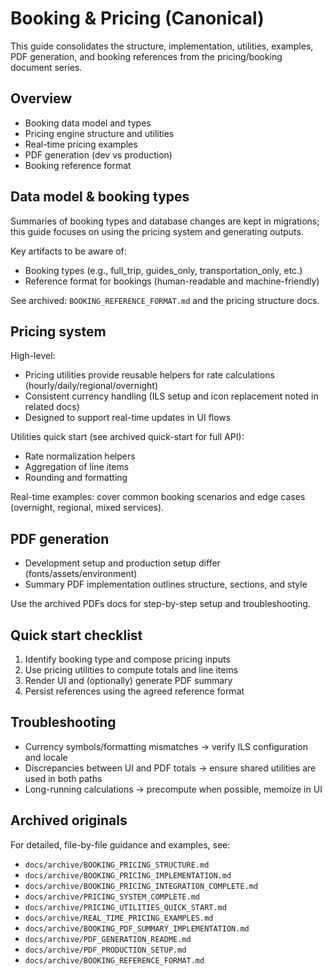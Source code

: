 # Booking & Pricing (Canonical)

This guide consolidates the structure, implementation, utilities, examples, PDF generation, and booking references from the pricing/booking document series.

## Overview

- Booking data model and types
- Pricing engine structure and utilities
- Real-time pricing examples
- PDF generation (dev vs production)
- Booking reference format

## Data model & booking types

Summaries of booking types and database changes are kept in migrations; this guide focuses on using the pricing system and generating outputs.

Key artifacts to be aware of:

- Booking types (e.g., full_trip, guides_only, transportation_only, etc.)
- Reference format for bookings (human-readable and machine-friendly)

See archived: `BOOKING_REFERENCE_FORMAT.md` and the pricing structure docs.

## Pricing system

High-level:

- Pricing utilities provide reusable helpers for rate calculations (hourly/daily/regional/overnight)
- Consistent currency handling (ILS setup and icon replacement noted in related docs)
- Designed to support real-time updates in UI flows

Utilities quick start (see archived quick-start for full API):

- Rate normalization helpers
- Aggregation of line items
- Rounding and formatting

Real-time examples: cover common booking scenarios and edge cases (overnight, regional, mixed services).

## PDF generation

- Development setup and production setup differ (fonts/assets/environment)
- Summary PDF implementation outlines structure, sections, and style

Use the archived PDFs docs for step-by-step setup and troubleshooting.

## Quick start checklist

1. Identify booking type and compose pricing inputs
2. Use pricing utilities to compute totals and line items
3. Render UI and (optionally) generate PDF summary
4. Persist references using the agreed reference format

## Troubleshooting

- Currency symbols/formatting mismatches → verify ILS configuration and locale
- Discrepancies between UI and PDF totals → ensure shared utilities are used in both paths
- Long-running calculations → precompute when possible, memoize in UI

## Archived originals

For detailed, file-by-file guidance and examples, see:

- `docs/archive/BOOKING_PRICING_STRUCTURE.md`
- `docs/archive/BOOKING_PRICING_IMPLEMENTATION.md`
- `docs/archive/BOOKING_PRICING_INTEGRATION_COMPLETE.md`
- `docs/archive/PRICING_SYSTEM_COMPLETE.md`
- `docs/archive/PRICING_UTILITIES_QUICK_START.md`
- `docs/archive/REAL_TIME_PRICING_EXAMPLES.md`
- `docs/archive/BOOKING_PDF_SUMMARY_IMPLEMENTATION.md`
- `docs/archive/PDF_GENERATION_README.md`
- `docs/archive/PDF_PRODUCTION_SETUP.md`
- `docs/archive/BOOKING_REFERENCE_FORMAT.md`
